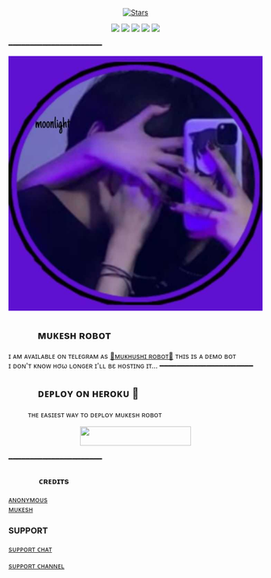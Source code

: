 <p align="center">
    <a href="https://github.com/Itz-mst-boy/MukeshRobot/stargazers"><img src="https://img.shields.io/github/stars/Itz-mst-boy/MukeshRobot?label=Stars&style=flat-square&logo=github&color=F10070" alt="Stars" /></a>
</p>
<p align="center">
    <a href="https://github.com/Itz-mst-boy/MukeshRobot"> <img src="https://img.shields.io/github/repo-size/Itz-mst-boy/MukeshRobot?color=orange&logo=github&logoColor=green&style=for-the-badge" /></a>
    <a href="https://github.com/Itz-mst-boy/MukeshRobot/commits/prince"> <img src="https://img.shields.io/github/last-commit/Itz-mst-boy/MukeshRobot?color=blue&logo=github&logoColor=green&style=for-the-badge" /></a>
    <a href="https://github.com/Itz-mst-boy/MukeshRobot/issues"> <img src="https://img.shields.io/github/issues/Itz-mst-boy/MukeshRobot?color=blueviolet&logo=github&logoColor=green&style=for-the-badge" /></a>
    <a href="https://github.com/Itz-mst-boy/MukeshRobot/network/members"> <img src="https://img.shields.io/github/forks/Itz-mst-boy/MukeshRobot?color=red&logo=github&logoColor=green&style=for-the-badge" /></a>  
    <a href="https://pypi.org/project/Telethon/"> <img src="https://img.shields.io/pypi/v/telethon?color=yellow&label=telethon&logo=python&logoColor=green&style=for-the-badge" /></a>
</p>
━━━━━━━━━━━━━━━━━━━━━━
<p align="center">
  <img src="https://github.com/Itz-mst-boy/MukeshRobot/blob/main/MukeshRobot/resources/mukesh.jpg">
</p>

## ㅤㅤㅤᴍᴜᴋᴇsʜ ʀᴏʙᴏᴛ
ɪ ᴀᴍ ᴀᴠᴀɪʟᴀʙʟᴇ ᴏɴ ᴛᴇʟᴇɢʀᴀᴍ ᴀs [💞ᴍᴜᴋʜᴜsʜɪ ʀᴏʙᴏᴛ​💞](https://t.me/groupcontrollertgbot)
ᴛʜɪs ɪs ᴀ ᴅᴇᴍᴏ ʙᴏᴛ <br> ɪ ᴅᴏɴ'ᴛ ᴋɴᴏᴡ нσω ʟᴏɴɢᴇʀ ɪ'ʟʟ вε ʜᴏsᴛɪɴɢ ɪᴛ​...
━━━━━━━━━━━━━━━━━━━━━━
## ㅤㅤㅤᴅᴇᴘʟᴏʏ ᴏɴ ʜᴇʀᴏᴋᴜ​ 🚀
ㅤㅤㅤᴛʜᴇ ᴇᴀsɪᴇsᴛ ᴡᴀʏ ᴛᴏ ᴅᴇᴘʟᴏʏ ᴍᴜᴋᴇsʜ ʀᴏʙᴏᴛ​
<p align="center"><a href="https://heroku.com/deploy?template=https://github.com/Itz-mst-boy/MukeshRobot"> <img src="https://img.shields.io/badge/Deploy%20To%20Heroku-black?style=for-the-badge&logo=heroku" width="220" height="38.45"/></a></p>
 ━━━━━━━━━━━━━━━━━━━━━━

### ㅤㅤㅤㅤᴄʀᴇᴅɪᴛs 

 [ᴀɴᴏɴʏᴍᴏᴜs](https://telegram.me/anonymous_was_bot)  
   [ᴍᴜᴋᴇsʜ](https://t.me/itz_mst_boi)

 ###  SUPPORT 

[sᴜᴘᴘᴏʀᴛ ᴄʜᴀᴛ](https://t.me/worldwide_friend_zone)

[sᴜᴘᴘᴏʀᴛ ᴄʜᴀɴɴᴇʟ](https://t.me/mukeshbotzone)
